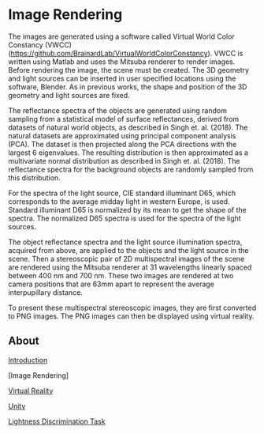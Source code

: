 # Image Rendering

The images are generated using a software called Virtual World Color Constancy (VWCC) (https://github.com/BrainardLab/VirtualWorldColorConstancy). VWCC is written 
using Matlab and uses the Mitsuba renderer to render images. Before rendering the image, the scene must be created. The 3D geometry and light sources can be inserted 
in user specified locations using the software, Blender. As in previous works, the shape and position of the 3D geometry and light sources are fixed. 

The reflectance spectra of the objects are generated using random sampling from a statistical model of surface reflectances, derived from datasets of natural world 
objects, as described in Singh et. al. (2018). The natural datasets are approximated using principal component analysis (PCA). The dataset is then projected along the 
PCA directions with the largest 6 eigenvalues. The resulting distribution is then approximated as a multivariate normal distribution as described in 
Singh et. al. (2018). The reflectance spectra for the background objects are randomly sampled from this distribution.

For the spectra of the light source, CIE standard illuminant D65, which corresponds to the average midday light in western Europe, is used. Standard illuminant 
D65 is normalized by its mean to get the shape of the spectra. The normalized D65 spectra is used for the spectra of the light sources.

The object reflectance spectra and the light source illumination spectra, acquired from above, are applied to the objects and the light source in the scene. Then 
a stereoscopic pair of 2D multispectral images of the scene are rendered using the Mitsuba renderer at 31 wavelengths linearly spaced between 400 nm and 700 nm. 
These two images are rendered at two camera positions that are 63mm apart to represent the average interpupillary distance.

To present these multispectral stereoscopic images, they are first converted to PNG images. The PNG images can then be displayed using 
virtual reality. 

## About
[Introduction](/Documentation/Introduction.md)

[Image Rendering]

[Virtual Reality](/Documentation/Virtual%20Reality.md)

[Unity](/Documentation/Unity.md)

[Lightness Discrimination Task](/Documentation/Lightness%20Discrimination%20Task.md)
